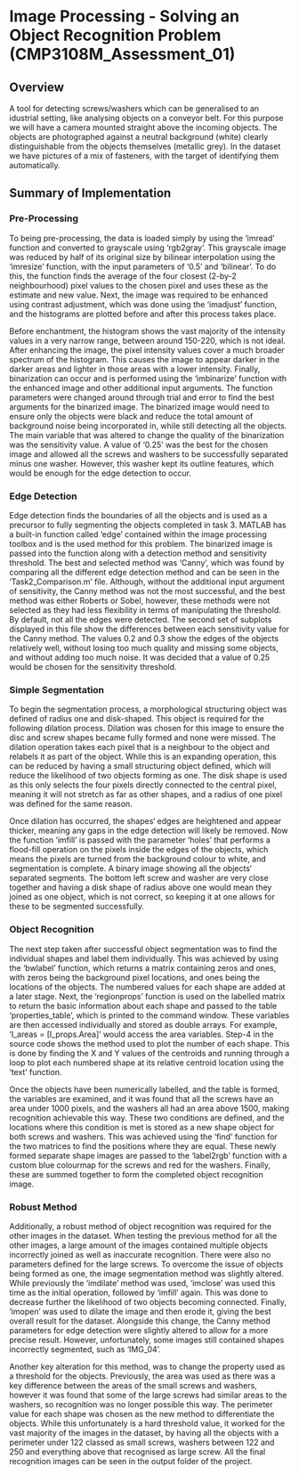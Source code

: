 
# Image Processing - Solving an Object Recognition Problem (CMP3108M_Assessment_01)


## Overview

A tool for detecting screws/washers which can be generalised to an idustrial setting, like analysing objects on a conveyor belt. For this purpose we will have a camera mounted straight above the incoming objects. The objects are photographed against a neutral background (white) clearly distinguishable from the objects themselves (metallic grey). In the dataset we have pictures of a mix of fasteners, with the target of identifying them automatically.
   
## Summary of Implementation
### Pre-Processing

To being pre-processing, the data is loaded simply by using the ‘imread’ function and converted to grayscale using ‘rgb2gray’. This grayscale image was reduced by half of its original size by bilinear interpolation using the ‘imresize’ function, with the input parameters of ‘0.5’ and ‘bilinear’. To do this, the function finds the average of the four closest (2-by-2 neighbourhood) pixel values to the chosen pixel and uses these as the estimate and new value. Next, the image was required to be enhanced using contrast adjustment, which was done using the ‘imadjust’ function, and the histograms are plotted before and after this process takes place.

Before enchantment, the histogram shows the vast majority of the intensity values in a very narrow range, between around 150-220, which is not ideal. After enhancing the image, the pixel intensity values cover a much broader spectrum of the histogram. This causes the image to appear darker in the darker areas and lighter in those areas with a lower intensity. Finally, binarization can occur and is performed using the ‘imbinarize’ function with the enhanced image and other additional input arguments. The function parameters were changed around through trial and error to find the best arguments for the binarized image. The binarized image would need to ensure only the objects were black and reduce the total amount of background noise being incorporated in, while still detecting all the objects. The main variable that was altered to change the quality of the binarization was the sensitivity value. A value of ‘0.25’ was the best for the chosen image and allowed all the screws and washers to be successfully separated minus one washer. However, this washer kept its outline features, which would be enough for the edge detection to occur.


### Edge Detection

Edge detection finds the boundaries of all the objects and is used as a precursor to fully segmenting the objects completed in task 3. MATLAB has a built-in function called ‘edge’ contained within the image processing toolbox and is the used method for this problem. The binarized image is passed into the function along with a detection method and sensitivity threshold. The best and selected method was ‘Canny’, which was found by comparing all the different edge detection method and can be seen in the ‘Task2_Comparison.m’ file. Although, without the additional input argument of sensitivity, the Canny method was not the most successful, and the best method was either Roberts or Sobel, however, these methods were not selected as they had less flexibility in terms of manipulating the threshold. By default, not all the edges were detected. The second set of subplots displayed in this file show the differences between each sensitivity value for the Canny method. The values 0.2 and 0.3 show the edges of the objects relatively well, without losing too much quality and missing some objects, and without adding too much noise. It was decided that a value of 0.25 would be chosen for the sensitivity threshold.


### Simple Segmentation

To begin the segmentation process, a morphological structuring object was defined of radius one and disk-shaped. This object is required for the following dilation process. Dilation was chosen for this image to ensure the disc and screw shapes became fully formed and none were missed. The dilation operation takes each pixel that is a neighbour to the object and relabels it as part of the object. While this is an expanding operation, this can be reduced by having a small structuring object defined, which will reduce the likelihood of two objects forming as one. The disk shape is used as this only selects the four pixels directly connected to the central pixel, meaning it will not stretch as far as other shapes, and a radius of one pixel was defined for the same reason.

Once dilation has occurred, the shapes‘ edges are heightened and appear thicker, meaning any gaps in the edge detection will likely be removed. Now the function ‘imfill’ is passed with the parameter ‘holes’ that performs a flood-fill operation on the pixels inside the edges of the objects, which means the pixels are turned from the background colour to white, and segmentation is complete. A binary image showing all the objects‘ separated segments. The bottom left screw and washer are very close together and having a disk shape of radius above one would mean they joined as one object, which is not correct, so keeping it at one allows for these to be segmented successfully.


### Object Recognition

The next step taken after successful object segmentation was to find the individual shapes and label them individually. This was achieved by using the ‘bwlabel’ function, which returns a matrix containing zeros and ones, with zeros being the background pixel locations, and ones being the locations of the objects. The numbered values for each shape are added at a later stage. Next, the ‘regionprops’ function is used on the labelled matrix to return the basic information about each shape and passed to the table ‘properties_table’, which is printed to the command window. These variables are then accessed individually and stored as double arrays. For example, ‘I_areas = [I_props.Area]’ would access the area variables. Step-4 in the source code shows the method used to plot the number of each shape. This is done by finding the X and Y values of the centroids and running through a loop to plot each numbered shape at its relative centroid location using the ‘text’ function.

Once the objects have been numerically labelled, and the table is formed, the variables are examined, and it was found that all the screws have an area under 1000 pixels, and the washers all had an area above 1500, making recognition achievable this way. These two conditions are defined, and the locations where this condition is met is stored as a new shape object for both screws and washers. This was achieved using the ‘find’ function for the two matrices to find the positions where they are equal. These newly formed separate shape images are passed to the ‘label2rgb’ function with a custom blue colourmap for the screws and red for the washers. Finally, these are summed together to form the completed object recognition image.


### Robust Method

Additionally, a robust method of object recognition was required for the other images in the dataset. When testing the previous method for all the other images, a large amount of the images contained multiple objects incorrectly joined as well as inaccurate recognition. There were also no parameters defined for the large screws. To overcome the issue of objects being formed as one, the image segmentation method was slightly altered. While previously the ‘imdilate’ method was used, ‘imclose’ was used this time as the initial operation, followed by ‘imfill’ again. This was done to decrease further the likelihood of two objects becoming connected. Finally, ‘imopen’ was used to dilate the image and then erode it, giving the best overall result for the dataset. Alongside this change, the Canny method parameters for edge detection were slightly altered to allow for a more precise result. However, unfortunately, some images still contained shapes incorrectly segmented, such as ‘IMG_04’.

Another key alteration for this method, was to change the property used as a threshold for the objects. Previously, the area was used as there was a key difference between the areas of the small screws and washers, however it was found that some of the large screws had similar areas to the washers, so recognition was no longer possible this way. The perimeter value for each shape was chosen as the new method to differentiate the objects. While this unfortunately is a hard threshold value, it worked for the vast majority of the images in the dataset, by having all the objects with a perimeter under 122 classed as small screws, washers between 122 and 250 and everything above that recognised as large screw. All the final recognition images can be seen in the output folder of the project.

